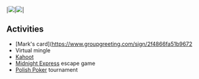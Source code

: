 |![](https://lh3.googleusercontent.com/uL6mzG_YGpyzDKUDQx5wXo99ugC2MAFa4dWhXvmPdhyydi8ojyX3pV32UNkHw4QuT_OLC7cSG83v1clNOoqJ5DHRT2FKnd6v196hid7Y4BoblIKdWoyad58M2WOxkTE5QDk1O-tQ_rkuk_80etQtMCd0kmYbkds-Nn54y1aXjJfzwJ-GTYddpmUgspfzZkfdgIUjILR0UN3qRYYaaOfP5DKf2bTFmWQO-_QXpeLgrzJ4MhFpGJVShLzy9GQcRBgfMpU6sTkkjIO0vpoAEblgAOf0CaPIfI9grK7ryNfP4ZD1rdmgCn_NRG7yZJsVulTYV1MtTCZFPGACb7U8pxXhX3GiXxN82sXhhYBKV_k1hNTFtD9uF2mAGDI_3CoTqxU4rhfQcKVU-xEmyYcmMJMK2Ilk6ibkJ8vn1Ou59JLUx-zd-ONulrRXr7K16ItMQ-ibvMOa08FCITsIdeRO9yekpzR6hokM7cXG-SBOa_XxdM_gF8rYAOnVWdEG3PgPJQufUOjyYTSnB2T8mFkxmJZUfFvzuf0mljddfwvFVqLwUhOhUTLRfFq9JJgzPfuNix4fRf3U99569e1uWDvznvVWd69pdAjbgpcXrfK2LZIemA-4E8S7oGONvuUs4u7SlXtjhnUBRGCk3Avbrw-t3Ej2xYGvyLMTBBHcJni0kUnHWdi47uZMNpqTfjzvKFyLcw=w1494-h840-no?authuser=0)|![](https://lh3.googleusercontent.com/pw/ACtC-3eHiUzk6UWfi9T0_zn5XKmc17KpWhD28pMDf5SlZZ93hy7BaHdfKiDoUStMg3SkoBYnD7K28OFUZjUz5UYLKSYbonwT6aLhvtnKDClx-KiX7gxmcD2uWobuSFHHmrQH2mASitAzg0CqrnxbQUPjYrJsDQ=w1131-h840-no?authuser=0)|

## Activities

* [Mark's card](https://www.groupgreeting.com/sign/2f4866fa51b9672
* Virtual mingle
* [Kahoot](https://create.kahoot.it/kahoots/my-kahoots)
* [Midnight Express][midnight-express] escape game
* [Polish Poker](http://playingcards.io/grk9rm) tournament

[midnight-express]: https://escape-the-crate.com/traintrack

